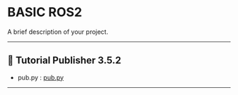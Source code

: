 # BASIC ROS2

A brief description of your project.

---

## 📌 Tutorial Publisher 3.5.2

- pub.py : [pub.py](src/pubsub_py/pubsub_py/pub.py)

---


